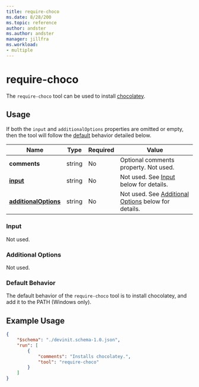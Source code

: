 ```yaml
---
title: require-choco
ms.date: 8/28/200
ms.topic: reference
author: andster
ms.author: andster
manager: jillfra
ms.workload:
- multiple
---
```

# require-choco

The `require-choco` tool can be used to install [chocolatey](https://chocolatey.org/).

## Usage

If both the `input` and `additionalOptions` properties are omitted or empty, then the tool will follow the [default](#default) behavior detailed below.

| Name                                             | Type   | Required | Value                                                                      |
|--------------------------------------------------|--------|----------|----------------------------------------------------------------------------|
| **comments**                                     | string | No       | Optional comments property. Not used.                                      |
| [**input**](#input)                              | string | No       | Not used. See [Input](#input) below for details.                           |
| [**additionalOptions**](#Additional-Options)     | string | No       | Not used. See [Additional Options](#Additional-Options) below for details. |

### Input

Not used.

### Additional Options

Not used.

### Default Behavior

The default behavior of the `require-choco` tool is to install chocolatey, and add it to the PATH (Windows only).

## Example Usage

```json
{
    "$schema": "./devinit.schema-1.0.json",
    "run": [
        {
            "comments": "Installs chocolatey.",
            "tool": "require-choco"
        }
    ]
}
```